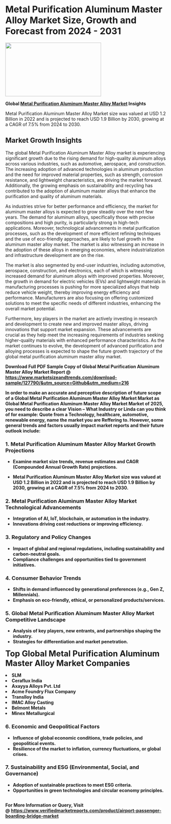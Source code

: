<H1>Metal Purification Aluminum Master Alloy Market Size, Growth and Forecast from 2024 - 2031</H1><img class="aligncenter size-medium wp-image-584254" src="https://thirdeyenews.in/wp-content/uploads/2024/09/Global-Market-Research-300x168.jpeg" alt="" width="300" height="168" /><p><strong>Global&nbsp;<a href="https://www.marketsizeandtrends.com/download-sample/127790/&amp;utm_source=Github&utm_medium=216">Metal Purification Aluminum Master Alloy Market</a> Insights</strong></p><p>Metal Purification Aluminum Master Alloy Market size was valued at USD 1.2 Billion in 2022 and is projected to reach USD 1.9 Billion by 2030, growing at a CAGR of 7.5% from 2024 to 2030.</p><p><h2>Market Growth Insights</h2> <p>The global Metal Purification Aluminum Master Alloy market is experiencing significant growth due to the rising demand for high-quality aluminum alloys across various industries, such as automotive, aerospace, and construction. The increasing adoption of advanced technologies in aluminum production and the need for improved material properties, such as strength, corrosion resistance, and lightweight characteristics, are driving the market forward. Additionally, the growing emphasis on sustainability and recycling has contributed to the adoption of aluminum master alloys that enhance the purification and quality of aluminum materials.</p> <p><strong></strong></p> <p>As industries strive for better performance and efficiency, the market for aluminum master alloys is expected to grow steadily over the next few years. The demand for aluminum alloys, specifically those with precise compositions and high purity, is particularly strong in high-tech applications. Moreover, technological advancements in metal purification processes, such as the development of more efficient refining techniques and the use of eco-friendly approaches, are likely to fuel growth in the aluminum master alloy market. The market is also witnessing an increase in the adoption of these alloys in emerging economies, where industrialization and infrastructure development are on the rise.</p> <p>The market is also segmented by end-user industries, including automotive, aerospace, construction, and electronics, each of which is witnessing increased demand for aluminum alloys with improved properties. Moreover, the growth in demand for electric vehicles (EVs) and lightweight materials in manufacturing processes is pushing for more specialized alloys that help reduce vehicle weight, thereby improving energy efficiency and performance. Manufacturers are also focusing on offering customized solutions to meet the specific needs of different industries, enhancing the overall market potential.</p> <p>Furthermore, key players in the market are actively investing in research and development to create new and improved master alloys, driving innovations that support market expansion. These advancements are crucial as they help meet the increasing requirements of industries seeking higher-quality materials with enhanced performance characteristics. As the market continues to evolve, the development of advanced purification and alloying processes is expected to shape the future growth trajectory of the global metal purification aluminum master alloy market.</p> <p><strong></p><p><span class=""><strong>Download Full PDF Sample Copy of Global Metal Purification Aluminum Master Alloy Market Report</strong> @ <a href="https://www.marketsizeandtrends.com/download-sample/127790/&amp;utm_source=Github&utm_medium=216" target="_blank">https://www.marketsizeandtrends.com/download-sample/127790/&amp;utm_source=Github&utm_medium=216</a></span></p><p>In order to make an accurate and perceptive description of future scope of a Global&nbsp;Metal Purification Aluminum Master Alloy Market Market as Global&nbsp;Metal Purification Aluminum Master Alloy Market Market of 2025, you need to describe a clear Vision &ndash; What Industry or Linda can you think of for example: Quote from a Technology, healthcare, automotive, renewable energy, name the market you are Reffering to. However, some general trends and factors usually impact market reports and their future outlook include:</p><h3>1.&nbsp;<strong>Metal Purification Aluminum Master Alloy Market Growth Projections</strong></h3><ul><li>Examine market size trends, revenue estimates and CAGR (Compounded Annual Growth Rate) projections.</li><li><p>Metal Purification Aluminum Master Alloy Market size was valued at USD 1.2 Billion in 2022 and is projected to reach USD 1.9 Billion by 2030, growing at a CAGR of 7.5% from 2024 to 2030.</p></li></ul><h3>2.&nbsp;<strong>Metal Purification Aluminum Master Alloy Market Technological Advancements</strong></h3><ul><li>Integration of AI, IoT, blockchain, or automation in the industry.</li><li>Innovations driving cost reductions or improving efficiency.</li></ul><h3>3.&nbsp;<strong>Regulatory and Policy Changes</strong></h3><ul><li>Impact of global and regional regulations, including sustainability and carbon-neutral goals.</li><li>Compliance challenges and opportunities tied to government initiatives.</li></ul><h3>4.&nbsp;<strong>Consumer Behavior Trends</strong></h3><ul><li>Shifts in demand influenced by generational preferences (e.g., Gen Z, Millennials).</li><li>Emphasis on eco-friendly, ethical, or personalized products/services.</li></ul><h3>5.&nbsp;<strong>Global Metal Purification Aluminum Master Alloy Market Competitive Landscape</strong></h3><ul><li>Analysis of key players, new entrants, and partnerships shaping the industry.</li><li>Strategies for differentiation and market penetration.</li></ul><p data-pm-slice="1 1 []"><span style="color: inherit; font-family: inherit; font-size: 25px;">Top Global Metal Purification Aluminum Master Alloy Market Companies</span></p><div class="" data-test-id=""><p><li>SLM</li><li> Ceraflux India</li><li> Axayya Alloys Pvt. Ltd</li><li> Acme Foundry Flux Company</li><li> Translloy India</li><li> IMAC Alloy Casting</li><li> Belmont Metals</li><li> Minex Metallurgical</li></p></div><h3>6.&nbsp;<strong>Economic and Geopolitical Factors</strong></h3><ul><li>Influence of global economic conditions, trade policies, and geopolitical events.</li><li>Resilience of the market to inflation, currency fluctuations, or global crises.</li></ul><h3>7.&nbsp;<strong>Sustainability and ESG (Environmental, Social, and Governance)</strong></h3><ul><li>Adoption of sustainable practices to meet ESG criteria.</li><li>Opportunities in green technologies and circular economy principles.</li></ul><h2><strong style="font-size: 14px;">For More Information or Query, Visit @&nbsp;</strong><a style="background-color: #ffffff; font-size: 14px;" href="https://www.marketsizeandtrends.com/report/metal-purification-aluminum-master-alloy-market/" target="_blank">https://www.verifiedmarketreports.com/product/airport-passenger-boarding-bridge-market</a></h2>
